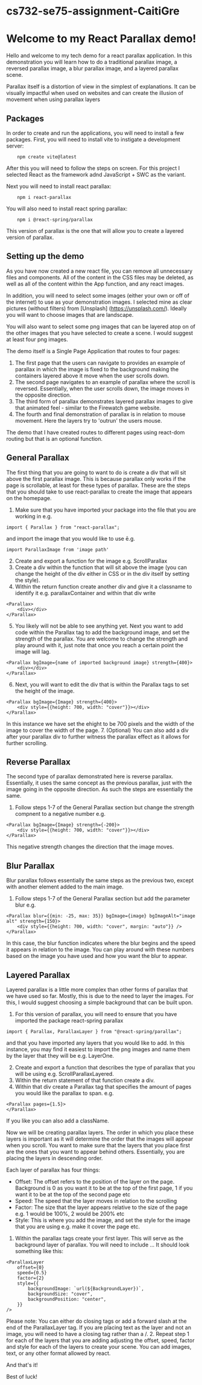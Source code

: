 # cs732-se75-assignment-CaitiGre

# Welcome to my React Parallax demo!

Hello and welcome to my tech demo for a react parallax application. In this demonstration you will learn how to do a traditional parallax image, a reversed parallax image, a blur parallax image, and a layered parallax scene.

Parallax itself is a distortion of view in the simplest of explanations. It can be visually impactful when used on websites and can create the illusion of movement when using parallax layers

## Packages

In order to create and run the applications, you will need to install a few packages. First, you will need to install vite to instigate a development server:

```
    npm create vite@latest
```

After this you will need to follow the steps on screen. For this project I selected React as the framework adnd JavaScript + SWC as the variant.

Next you will need to install react parallax:

```
    npm i react-parallax
```

You will also need to install react spring parallax:

```
    npm i @react-spring/parallax
```

This version of parallax is the one that will allow you to create a layered version of parallax.

## Setting up the demo

As you have now created a new react file, you can remove all unnecessary files and components. All of the content in the CSS files may be deleted, as well as all of the content within the App function, and any react images.

In addition, you will need to select some images (either your own or off of the internet) to use as your demonstration images. I selected mine as clear pictures (without filters) from [Unsplash] (https://unsplash.com/). Ideally you will want to choose images that are landscape.

You will also want to select some png images that can be layered atop on of the other images that you have selected to create a scene. I would suggest at least four png images.

The demo itself is a Single Page Application that routes to four pages:

1. The first page that the users can navigate to provides an example of parallax in which the image is fixed to the background making the containers layered above it move when the user scrolls down.
2. The second page navigates to an example of parallax where the scroll is reversed. Essentially, when the user scrolls down, the image moves in the opposite direction.
3. The third form of parallax demonstrates layered parallax images to give that animated feel - similar to the Firewatch game website.
4. The fourth and final demonstration of parallax is in relation to mouse movement. Here the layers try to 'outrun' the users mouse.

The demo that I have created routes to different pages using react-dom routing but that is an optional function.

## General Parallax

The first thing that you are going to want to do is create a div that will sit above the first parallax image. This is because parallax only works if the page is scrollable, at least for these types of parallax. These are the steps that you should take to use react-parallax to create the image that appears on the homepage.

1. Make sure that you have imported your package into the file that you are working in e.g.

```
import { Parallax } from "react-parallax";
```

and import the image that you would like to use ē.g.

```
import ParallaxImage from 'image path'
```

2. Create and export a function for the image e.g. ScrollParallax
3. Create a div within the function that will sit above the image (you can change the height of the div either in CSS or in the div itself by setting the style).
4. Within the return function create another div and give it a classname to identify it e.g. parallaxContainer and within that div write

```
<Parallax>
    <div></div>
</Parallax>
```

5. You likely will not be able to see anything yet. Next you want to add code within the Parallax tag to add the background image, and set the strength of the parallax. You are welcome to change the strength and play around with it, just note that once you reach a certain point the image will lag.

```
<Parallax bgImage={name of imported background image} strength={400}>
    <div></div>
</Parallax>
```

6. Next, you will want to edit the div that is within the Parallax tags to set the height of the image.

```
<Parallax bgImage={Image} strength={400}>
    <div style={{height: 700, width: "cover"}}></div>
</Parallax>
```

In this instance we have set the ehight to be 700 pixels and the width of the image to cover the width of the page. 7. (Optional) You can also add a div after your parallax div to further witness the parallax effect as it allows for further scrolling.

## Reverse Parallax

The second type of parallax demonstrated here is reverse parallax. Essentially, it uses the same concept as the previous parallax, just with the image going in the opposite direction. As such the steps are essentially the same.

1. Follow steps 1-7 of the General Parallax section but change the strength compnent to a negative number e.g.

```
<Parallax bgImage={Image} strength={-200}>
    <div style={{height: 700, width: "cover"}}></div>
</Parallax>
```

This negative strength changes the direction that the image moves.

## Blur Parallax

Blur parallax follows essentially the same steps as the previous two, except with another element added to the main image.

1. Follow steps 1-7 of the General Parallax section but add the parameter blur e.g.

```
<Parallax blur={{min: -25, max: 35}} bgImage={image} bgImageAlt="image alt" strength={150}>
    <div style={{height: 700, width: "cover", margin: "auto"}} />
</Parallax>
```

In this case, the blur function indicates where the blur begins and the speed it appears in relation to the image. You can play around with these numbers based on the image you have used and how you want the blur to appear.

## Layered Parallax

Layered parallax is a little more complex than other forms of parallax that we have used so far. Mostly, this is due to the need to layer the images. For this, I would suggest choosing a simple background that can be built upon.

1. For this version of parallax, you will need to ensure that you have imported the package react-spring parallax

```
import { Parallax, ParallaxLayer } from "@react-spring/parallax";
```

and that you have imported any layers that you would like to add. In this instance, you may find it easiest to import the png images and name them by the layer that they will be e.g. LayerOne.

2. Create and export a function that describes the type of parallax that you will be using e.g. ScrollParallaxLayered.
3. Within the return statement of that function create a div.
4. Within that div create a Parallax tag that specifies the amount of pages you would like the parallax to span. e.g.

```
<Parallax pages={1.5}>
</Parallax>
```

If you like you can also add a className.

Now we will be creating parallax layers. The order in which you place these layers is important as it will determine the order that the images will appear when you scroll. You want to make sure that the layers that you place first are the ones that you want to appear behind others. Essentially, you are placing the layers in descending order.

Each layer of parallax has four things:

- Offset: The offset refers to the position of the layer on the page. Background is 0 as you want it to be at the top of the first page, 1 if you want it to be at the top of the second page etc
- Speed: The speed that the layer moves in relation to the scrolling
- Factor: The size that the layer appears relative to the size of the page e.g. 1 would be 100%, 2 would be 200% etc
- Style: This is where you add the image, and set the style for the image that you are using e.g. make it cover the page etc.

1. Within the parallax tags create your first layer. This will serve as the background layer of parallax. You will need to include ... It should look something like this:

```
<ParallaxLayer
    offset={0}
    speed={0.5}
    factor={2}
    style={{
        backgroundImage: `url(${BackgroundLayer})`,
        backgroundSize: "cover",
        backgroundPosition: "center",
    }}
/>
```

Please note: You can either do closing tags or add a forward slash at the end of the ParallaxLayer tag. If you are placing text as the layer and not an image, you will need to have a closing tag rather than a /. 
2. Repeat step 1 for each of the layers that you are adding adjusting the offset, speed, factor and style for each of the layers to create your scene. You can add images, text, or any other format allowed by react.

And that's it!

Best of luck!
